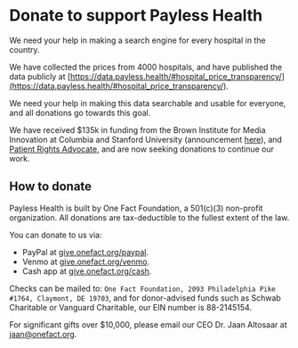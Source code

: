 # Donate to support Payless Health

We need your help in making a search engine for every hospital in the country.

We have collected the prices from 4000 hospitals, and have published the data publicly at [https://data.payless.health/#hospital_price_transparency/](https://data.payless.health/#hospital_price_transparency/).

We need your help in making this data searchable and usable for everyone, and all donations go towards this goal.

We have received $135k in funding from the Brown Institute for Media Innovation at Columbia and Stanford University (announcement [here](https://brown.columbia.edu/22-23-magic/)), and [Patient Rights Advocate](https://www.patientrightsadvocate.org/), and are now seeking donations to continue our work.

## How to donate

Payless Health is built by One Fact Foundation, a 501(c)(3) non-profit organization. All donations are tax-deductible to the fullest extent of the law.

You can donate to us via:

* PayPal at [give.onefact.org/paypal](https://give.onefact.org/paypal).
* Venmo at [give.onefact.org/venmo](https://give.onefact.org/venmo).
* Cash app at [give.onefact.org/cash](https://give.onefact.org/cash).

Checks can be mailed to: `One Fact Foundation, 2093 Philadelphia Pike #1764, Claymont, DE 19703`, and for donor-advised funds such as Schwab Charitable or Vanguard Charitable, our EIN number is 88-2145154.

For significant gifts over $10,000, please email our CEO Dr. Jaan Altosaar at [jaan@onefact.org](mailto:jaan@onefact.org).